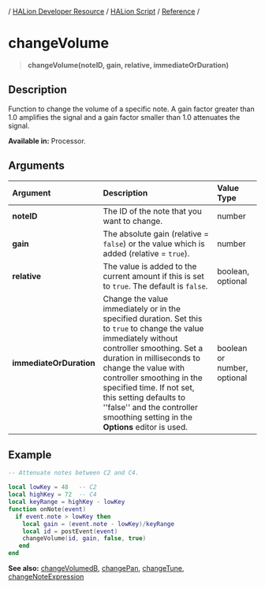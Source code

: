 / [HALion Developer Resource](../../HALion-Developer-Resource.md) / [HALion Script](./HALion-Script.md) / [Reference](./Reference.md) /

# changeVolume

>**changeVolume(noteID, gain, relative, immediateOrDuration)**

## Description

Function to change the volume of a specific note. A gain factor greater than 1.0 amplifies the signal and a gain factor smaller than 1.0 attenuates the signal.

**Available in:** Processor.

## Arguments

|Argument|Description|Value Type|
|:-|:-|:-|
|**noteID**|The ID of the note that you want to change.|number|
|**gain**|The absolute gain (relative = ``false``) or the value which is added (relative = ``true``).|number|
|**relative**|The value is added to the current amount if this is set to ``true``. The default is ``false``.|boolean, optional|
|**immediateOrDuration**|Change the value immediately or in the specified duration. Set this to ``true`` to change the value immediately without controller smoothing. Set a duration in milliseconds to change the value with controller smoothing in the specified time. If not set, this setting defaults to ''false'' and the controller smoothing setting in the **Options** editor is used.|boolean or number, optional|

## Example

```lua
-- Attenuate notes between C2 and C4.

local lowKey = 48   -- C2
local highKey = 72  -- C4
local keyRange = highKey - lowKey
function onNote(event)
  if event.note > lowKey then
    local gain = (event.note - lowKey)/keyRange
    local id = postEvent(event)
    changeVolume(id, gain, false, true)
   end
end
```

**See also:** [changeVolumedB](./changeVolumedB.md), [changePan](./changePan.md), [changeTune](./changeTune.md), [changeNoteExpression](./changeNoteExpression.md)